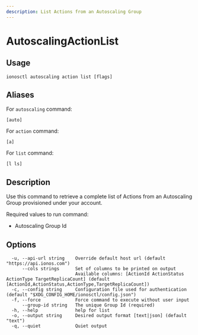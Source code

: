 ```yaml
---
description: List Actions from an Autoscaling Group
---
```


# AutoscalingActionList

## Usage

```text
ionosctl autoscaling action list [flags]
```

## Aliases

For `autoscaling` command:

```text
[auto]
```

For `action` command:

```text
[a]
```

For `list` command:

```text
[l ls]
```

## Description

Use this command to retrieve a complete list of Actions from an Autoscaling Group provisioned under your account.

Required values to run command:

* Autoscaling Group Id

## Options

```text
  -u, --api-url string    Override default host url (default "https://api.ionos.com")
      --cols strings      Set of columns to be printed on output 
                          Available columns: [ActionId ActionStatus ActionType TargetReplicaCount] (default [ActionId,ActionStatus,ActionType,TargetReplicaCount])
  -c, --config string     Configuration file used for authentication (default "$XDG_CONFIG_HOME/ionosctl/config.json")
  -f, --force             Force command to execute without user input
      --group-id string   The unique Group Id (required)
  -h, --help              help for list
  -o, --output string     Desired output format [text|json] (default "text")
  -q, --quiet             Quiet output
```

